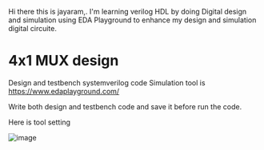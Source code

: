 Hi there this is jayaram,. I'm learning verilog HDL by doing Digital design and simulation using EDA Playground to enhance my design and simulation digital circuite.

# 4x1 MUX design
Design and testbench systemverilog code 
Simulation tool is https://www.edaplayground.com/

Write both design and testbench code and save it before run the code.

Here is tool setting

![image](https://github.com/user-attachments/assets/42bd749b-ed12-4ab9-8586-5520aa21772e)

